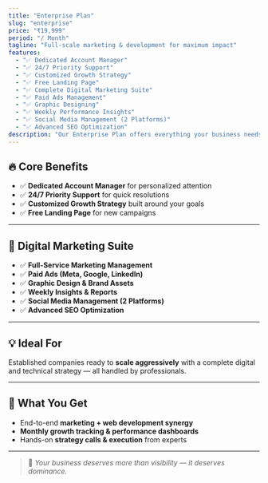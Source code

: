 ```yaml
---
title: "Enterprise Plan"
slug: "enterprise"
price: "₹19,999"
period: "/ Month"
tagline: "Full-scale marketing & development for maximum impact"
features:
  - "✅ Dedicated Account Manager"
  - "✅ 24/7 Priority Support"
  - "✅ Customized Growth Strategy"
  - "✅ Free Landing Page"
  - "✅ Complete Digital Marketing Suite"
  - "✅ Paid Ads Management"
  - "✅ Graphic Designing"
  - "✅ Weekly Performance Insights"
  - "✅ Social Media Management (2 Platforms)"
  - "✅ Advanced SEO Optimization"
description: "Our Enterprise Plan offers everything your business needs to dominate online — from marketing and design to technical growth."
---
```


## 🔥 Core Benefits  
- ✅ **Dedicated Account Manager** for personalized attention  
- ✅ **24/7 Priority Support** for quick resolutions  
- ✅ **Customized Growth Strategy** built around your goals  
- ✅ **Free Landing Page** for new campaigns  

---

## 📢 Digital Marketing Suite  
- ✅ **Full-Service Marketing Management**  
- ✅ **Paid Ads (Meta, Google, LinkedIn)**  
- ✅ **Graphic Design & Brand Assets**  
- ✅ **Weekly Insights & Reports**  
- ✅ **Social Media Management (2 Platforms)**  
- ✅ **Advanced SEO Optimization**  

---

## 💡 Ideal For  
Established companies ready to **scale aggressively** with a complete digital and technical strategy — all handled by professionals.

---

## 🚀 What You Get  
- End-to-end **marketing + web development synergy**  
- **Monthly growth tracking & performance dashboards**  
- Hands-on **strategy calls & execution** from experts  

---

> 💼 *Your business deserves more than visibility — it deserves dominance.*
